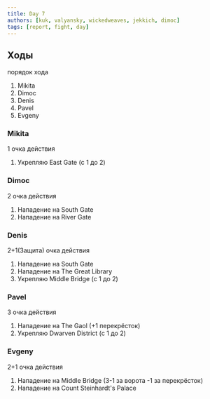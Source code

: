 ```yaml
---
title: Day 7
authors: [kuk, valyansky, wickedweaves, jekkich, dimoc]
tags: [report, fight, day]
---
```


## Ходы

порядок хода

1. Mikita
1. Dimoc
1. Denis
1. Pavel
1. Evgeny

### Mikita

1 очка действия

1. Укрепляю East Gate (с 1 до 2)

### Dimoc

2 очка действия

1. Нападение на South Gate
1. Нападение на River Gate

### Denis

2+1(Защита) очка действия

1. Нападение на South Gate
1. Нападение на The Great Library
1. Укрепляю Middle Bridge (с 1 до 2)

### Pavel

3 очка действия

1. Нападение на The Gaol (+1 перекрёсток)
1. Укрепляю Dwarven District (с 1 до 2)

### Evgeny

2+1 очка действия

1. Нападение на Middle Bridge (3-1 за ворота -1 за перекрёсток)
1. Нападение на Count Steinhardt's Palace

